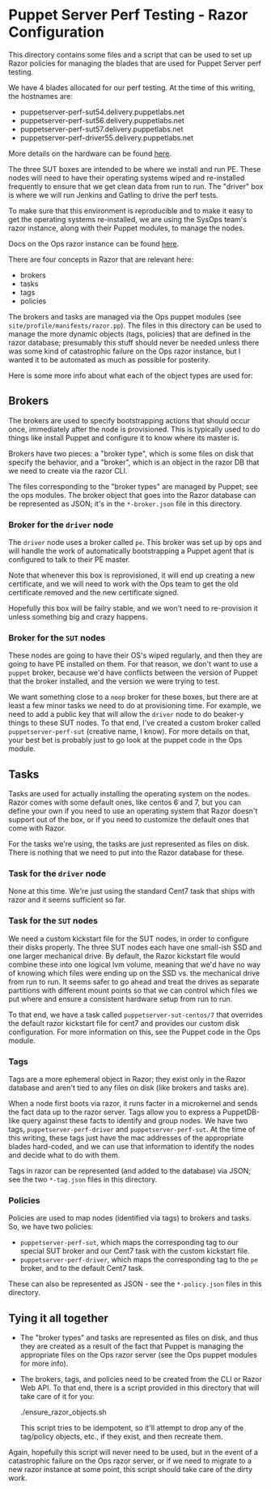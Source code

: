 # Puppet Server Perf Testing - Razor Configuration

This directory contains some files and a script that can be used to set up
Razor policies for managing the blades that are used for Puppet Server perf
testing.

We have 4 blades allocated for our perf testing.  At the time of this writing,
the hostnames are:

* puppetserver-perf-sut54.delivery.puppetlabs.net
* puppetserver-perf-sut56.delivery.puppetlabs.net
* puppetserver-perf-sut57.delivery.puppetlabs.net
* puppetserver-perf-driver55.delivery.puppetlabs.net

More details on the hardware can be found [here](https://confluence.puppetlabs.com/display/PERF/Hardware+Assets).

The three SUT boxes are intended to be where we install and run PE.  These nodes
will need to have their operating systems wiped and re-installed frequently to
ensure that we get clean data from run to run.  The "driver" box is where we
will run Jenkins and Gatling to drive the perf tests.

To make sure that this environment is reproducible and to make it easy to get
the operating systems re-installed, we are using the SysOps team's razor instance,
along with their Puppet modules, to manage the nodes.

Docs on the Ops razor instance can be found [here](https://confluence.puppetlabs.com/display/OPS/Razor).

There are four concepts in Razor that are relevant here:

* brokers
* tasks
* tags
* policies

The brokers and tasks are managed via the Ops puppet modules (see
`site/profile/manifests/razor.pp`).  The files in this directory can be used to
manage the more dynamic objects (tags, policies) that are defined in the razor
database; presumably this stuff should never be needed unless there was some
kind of catastrophic failure on the Ops razor instance, but I wanted it to be
automated as much as possible for posterity.

Here is some more info about what each of the object types are used for:

## Brokers

The brokers are used to specify bootstrapping actions that should occur once,
immediately after the node is provisioned.  This is typically used to do things like
install Puppet and configure it to know where its master is.

Brokers have two pieces: a "broker type", which is some files on disk that specify
the behavior, and a "broker", which is an object in the razor DB that we need to
create via the razor CLI.

The files corresponding to the "broker types" are managed by Puppet; see the ops
modules.  The broker object that goes into the Razor database can be represented
as JSON; it's in the `*-broker.json` file in this directory.

### Broker for the `driver` node

The `driver` node uses a broker called `pe`.  This broker was set up by ops and
will handle the work of automatically bootstrapping a Puppet agent that is
configured to talk to their PE master.

Note that whenever this box is reprovisioned, it will end up creating a new
certificate, and we will need to work with the Ops team to get the old certificate
removed and the new certificate signed.

Hopefully this box will be failry stable, and we won't need to re-provision it
unless something big and crazy happens.

### Broker for the `SUT` nodes

These nodes are going to have their OS's wiped regularly, and then they are going
to have PE installed on them.  For that reason, we don't want to use a `puppet`
broker, because we'd have conflicts between the version of Puppet that the broker
installed, and the version we were trying to test.

We want something close to a `noop` broker for these boxes, but there are at least
a few minor tasks we need to do at provisioning time.  For example, we need to
add a public key that will allow the `driver` node to do beaker-y things to these
SUT nodes.  To that end, I've created a custom broker called `puppetserver-perf-sut`
(creative name, I know).  For more details on that, your best bet is probably
just to go look at the puppet code in the Ops module.



## Tasks

Tasks are used for actually installing the operating system on the nodes.  Razor
comes with some default ones, like centos 6 and 7, but you can define your own
if you need to use an operating system that Razor doesn't support out of the box,
or if you need to customize the default ones that come with Razor.

For the tasks we're using, the tasks are just represented as files on disk.  There
is nothing that we need to put into the Razor database for these.

### Task for the `driver` node

None at this time.  We're just using the standard Cent7 task that ships with razor
and it seems sufficient so far.

### Task for the `SUT` nodes

We need a custom kickstart file for the SUT nodes, in order to configure their
disks properly.  The three SUT nodes each have one small-ish SSD and one larger
mechanical drive.  By default, the Razor kickstart file would combine these into
one logical lvm volume, meaning that we'd have no way of knowing which files were
ending up on the SSD vs. the mechanical drive from run to run.  It seems safer to
go ahead and treat the drives as separate partitions with different mount points
so that we can control which files we put where and ensure a consistent hardware
setup from run to run.

To that end, we have a task called `puppetserver-sut-centos/7` that overrides
the default razor kickstart file for cent7 and provides our custom disk configuration.
For more information on this, see the Puppet code in the Ops module.

### Tags

Tags are a more ephemeral object in Razor; they exist only in the Razor database and
aren't tied to any files on disk (like brokers and tasks are).

When a node first boots via razor, it runs facter in a microkernel and sends the
fact data up to the razor server.  Tags allow you to express a PuppetDB-like query
against these facts to identify and group nodes.  We have two tags, `puppetserver-perf-driver`
and `puppetserver-perf-sut`.  At the time of this writing, these tags just have
the mac addresses of the appropriate blades hard-coded, and we can use that information
to identify the nodes and decide what to do with them.

Tags in razor can be represented (and added to the database) via JSON; see the
two `*-tag.json` files in this directory.

### Policies

Policies are used to map nodes (identified via tags) to brokers and tasks.  So,
we have two policies:

* `puppetserver-perf-sut`, which maps the corresponding tag to our special SUT
  broker and our Cent7 task with the custom kickstart file.
* `puppetserver-perf-driver`, which maps the corresponding tag to the `pe` broker,
  and to the default Cent7 task.

These can also be represented as JSON - see the `*-policy.json` files in this
directory.

## Tying it all together

* The "broker types" and tasks are represented as files on disk, and thus they are
  created as a result of the fact that Puppet is managing the appropriate files
  on the Ops razor server (see the Ops puppet modules for more info).
* The brokers, tags, and policies need to be created from the CLI or Razor Web API.
  To that end, there is a script provided in this directory that will take care of it for you:

    ./ensure_razor_objects.sh

  This script tries to be idempotent, so it'll attempt to drop any of the tag/policy
  objects, etc., if they exist, and then recreate them.

Again, hopefully this script will never need to be used, but in the event of
a catastrophic failure on the Ops razor server, or if we need to migrate to a new
razor instance at some point, this script should take care of the dirty work.
